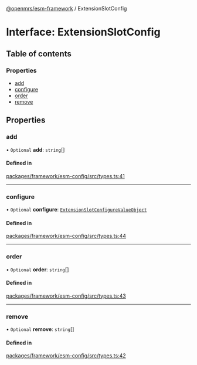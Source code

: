 [@openmrs/esm-framework](../API.md) / ExtensionSlotConfig

# Interface: ExtensionSlotConfig

## Table of contents

### Properties

- [add](ExtensionSlotConfig.md#add)
- [configure](ExtensionSlotConfig.md#configure)
- [order](ExtensionSlotConfig.md#order)
- [remove](ExtensionSlotConfig.md#remove)

## Properties

### add

• `Optional` **add**: `string`[]

#### Defined in

[packages/framework/esm-config/src/types.ts:41](https://github.com/openmrs/openmrs-esm-core/blob/main/packages/framework/esm-config/src/types.ts#L41)

___

### configure

• `Optional` **configure**: [`ExtensionSlotConfigureValueObject`](ExtensionSlotConfigureValueObject.md)

#### Defined in

[packages/framework/esm-config/src/types.ts:44](https://github.com/openmrs/openmrs-esm-core/blob/main/packages/framework/esm-config/src/types.ts#L44)

___

### order

• `Optional` **order**: `string`[]

#### Defined in

[packages/framework/esm-config/src/types.ts:43](https://github.com/openmrs/openmrs-esm-core/blob/main/packages/framework/esm-config/src/types.ts#L43)

___

### remove

• `Optional` **remove**: `string`[]

#### Defined in

[packages/framework/esm-config/src/types.ts:42](https://github.com/openmrs/openmrs-esm-core/blob/main/packages/framework/esm-config/src/types.ts#L42)

